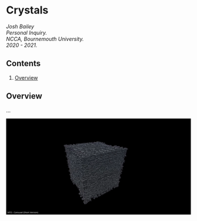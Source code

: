 # Crystals
*Josh Bailey*<br />
*Personal Inquiry.*<br />
*NCCA, Bournemouth University.*<br />
*2020 - 2021.*<br />

## Contents
1. [Overview](#overview)

## Overview
...

[![Video](crystal-growth-screenshot.png)](https://youtu.be/b1XvQjY50no)

